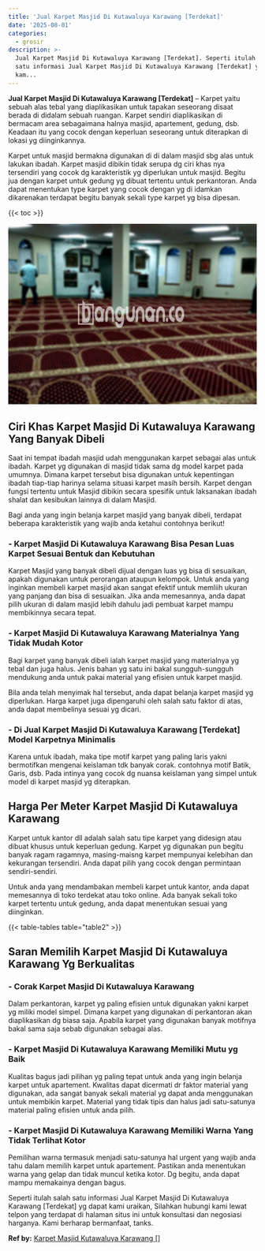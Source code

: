 ```yaml
---
title: 'Jual Karpet Masjid Di Kutawaluya Karawang [Terdekat]'
date: '2025-08-01'
categories:
  - grosir
description: >-
  Jual Karpet Masjid Di Kutawaluya Karawang [Terdekat]. Seperti itulah salah
  satu informasi Jual Karpet Masjid Di Kutawaluya Karawang [Terdekat] yg dapat
  kam...
---
```


**Jual Karpet Masjid Di Kutawaluya Karawang \[Terdekat\]** – Karpet yaitu sebuah alas tebal yang diaplikasikan untuk tapakan seseorang disaat berada di didalam sebuah ruangan. Karpet sendiri diaplikasikan di bermacam area sebagaimana halnya masjid, apartement, gedung, dsb. Keadaan itu yang cocok dengan keperluan seseorang untuk diterapkan di lokasi yg diinginkannya.

Karpet untuk masjid bermakna digunakan di di dalam masjid sbg alas untuk lakukan ibadah. Karpet masjid dibikin tidak serupa dg ciri khas nya tersendiri yang cocok dg karakteristik yg diperlukan untuk masjid. Begitu jua dengan karpet untuk gedung yg dibuat tertentu untuk perkantoran. Anda dapat menentukan type karpet yang cocok dengan yg di idamkan dikarenakan terdapat begitu banyak sekali type karpet yg bisa dipesan.

{{< toc >}}

![Jual Karpet Masjid Di Kutawaluya Karawang [Terdekat]](/images/grosir-karpet-murah-63.png)

## Ciri Khas Karpet Masjid Di Kutawaluya Karawang Yang Banyak Dibeli

Saat ini tempat ibadah masjid udah menggunakan karpet sebagai alas untuk ibadah. Karpet yg digunakan di masjid tidak sama dg model karpet pada umumnya. Dimana karpet tersebut bisa digunakan untuk kepentingan ibadah tiap-tiap harinya selama situasi karpet masih bersih. Karpet dengan fungsi tertentu untuk Masjid dibikin secara spesifik untuk laksanakan ibadah shalat dan kesibukan lainnya di dalam Masjid.

Bagi anda yang ingin belanja karpet masjid yang banyak dibeli, terdapat beberapa karakteristik yang wajib anda ketahui contohnya berikut!

### \- Karpet Masjid Di Kutawaluya Karawang Bisa Pesan Luas Karpet Sesuai Bentuk dan Kebutuhan

Karpet Masjid yang banyak dibeli dijual dengan luas yg bisa di sesuaikan, apakah digunakan untuk perorangan ataupun kelompok. Untuk anda yang inginkan membeli karpet masjid akan sangat efektif untuk memliih ukuran yang panjang dan bisa di sesuaikan. Jika anda memesannya, anda dapat pilih ukuran di dalam masjid lebih dahulu jadi pembuat karpet mampu membikinnya secara tepat.

### \- Karpet Masjid Di Kutawaluya Karawang Materialnya Yang Tidak Mudah Kotor

Bagi karpet yang banyak dibeli ialah karpet masjid yang materialnya yg tebal dan juga halus. Jenis bahan yg satu ini bakal sungguh-sungguh mendukung anda untuk pakai material yang efisien untuk karpet masjid.

Bila anda telah menyimak hal tersebut, anda dapat belanja karpet masjid yg diperlukan. Harga karpet juga dipengaruhi oleh salah satu faktor di atas, anda dapat membelinya sesuai yg dicari.

### \- Di Jual Karpet Masjid Di Kutawaluya Karawang \[Terdekat\] Model Karpetnya Minimalis

Karena untuk ibadah, maka tipe motif karpet yang paling laris yakni bermotifkan mengenai keislaman tdk banyak corak. contohnya motif Batik, Garis, dsb. Pada intinya yang cocok dg nuansa keislaman yang simpel untuk model di karpet masjid yg diterapkan.

## Harga Per Meter Karpet Masjid Di Kutawaluya Karawang

Karpet untuk kantor dll adalah salah satu tipe karpet yang didesign atau dibuat khusus untuk keperluan gedung. Karpet yg digunakan pun begitu banyak ragam ragamnya, masing-maisng karpet mempunyai kelebihan dan kekurangan tersendiri. Anda dapat pilih yang cocok dengan permintaan sendiri-sendiri.

Untuk anda yang mendambakan membeli karpet untuk kantor, anda dapat memesannya di toko terdekat atau toko online. Ada banyak sekali toko karpet tertentu untuk gedung, anda dapat menentukan sesuai yang diinginkan.

{{< table-tables table="table2" >}}

## Saran Memilih Karpet Masjid Di Kutawaluya Karawang Yg Berkualitas

### \- Corak Karpet Masjid Di Kutawaluya Karawang

Dalam perkantoran, karpet yg paling efisien untuk digunakan yakni karpet yg miliki model simpel. Dimana karpet yang digunakan di perkantoran akan diaplikasikan dg biasa saja. Apabila karpet yang digunakan banyak motifnya bakal sama saja sebab digunakan sebagai alas.

### \- Karpet Masjid Di Kutawaluya Karawang Memiliki Mutu yg Baik

Kualitas bagus jadi pilihan yg paling tepat untuk anda yang ingin belanja karpet untuk apartement. Kwalitas dapat dicermati dr faktor material yang digunakan, ada sangat banyak sekali material yg dapat anda menggunakan untuk membikin karpet. Material yang tidak tipis dan halus jadi satu-satunya material paling efisien untuk anda pilih.

### \- Karpet Masjid Di Kutawaluya Karawang Memiliki Warna Yang Tidak Terlihat Kotor

Pemilihan warna termasuk menjadi satu-satunya hal urgent yang wajib anda tahu dalam memilih karpet untuk apartement. Pastikan anda menentukan warna yang gelap dan tidak muncul ketika kotor. Dg begitu, anda dapat mampu memakainya dengan bagus.

Seperti itulah salah satu informasi Jual Karpet Masjid Di Kutawaluya Karawang \[Terdekat\] yg dapat kami uraikan, Silahkan hubungi kami lewat telpon yang terdapat di halaman situs ini untuk konsultasi dan negosiasi harganya. Kami berharap bermanfaat, tanks.

**Ref by:**  [Karpet Masjid Kutawaluya Karawang []](https://id.wikipedia.org/wiki/Karpet)
